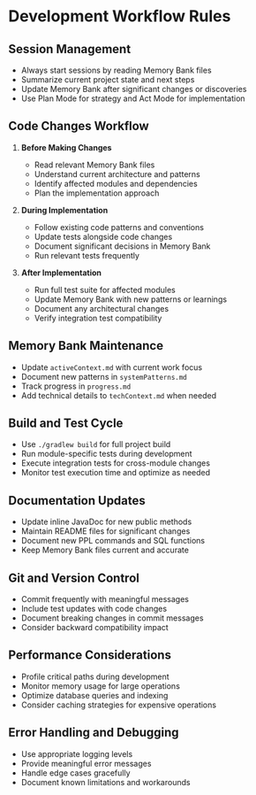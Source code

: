 # Development Workflow Rules

## Session Management
- Always start sessions by reading Memory Bank files
- Summarize current project state and next steps
- Update Memory Bank after significant changes or discoveries
- Use Plan Mode for strategy and Act Mode for implementation

## Code Changes Workflow
1. **Before Making Changes**
   - Read relevant Memory Bank files
   - Understand current architecture and patterns
   - Identify affected modules and dependencies
   - Plan the implementation approach

2. **During Implementation**
   - Follow existing code patterns and conventions
   - Update tests alongside code changes
   - Document significant decisions in Memory Bank
   - Run relevant tests frequently

3. **After Implementation**
   - Run full test suite for affected modules
   - Update Memory Bank with new patterns or learnings
   - Document any architectural changes
   - Verify integration test compatibility

## Memory Bank Maintenance
- Update `activeContext.md` with current work focus
- Document new patterns in `systemPatterns.md`
- Track progress in `progress.md`
- Add technical details to `techContext.md` when needed

## Build and Test Cycle
- Use `./gradlew build` for full project build
- Run module-specific tests during development
- Execute integration tests for cross-module changes
- Monitor test execution time and optimize as needed

## Documentation Updates
- Update inline JavaDoc for new public methods
- Maintain README files for significant changes
- Document new PPL commands and SQL functions
- Keep Memory Bank files current and accurate

## Git and Version Control
- Commit frequently with meaningful messages
- Include test updates with code changes
- Document breaking changes in commit messages
- Consider backward compatibility impact

## Performance Considerations
- Profile critical paths during development
- Monitor memory usage for large operations
- Optimize database queries and indexing
- Consider caching strategies for expensive operations

## Error Handling and Debugging
- Use appropriate logging levels
- Provide meaningful error messages
- Handle edge cases gracefully
- Document known limitations and workarounds

